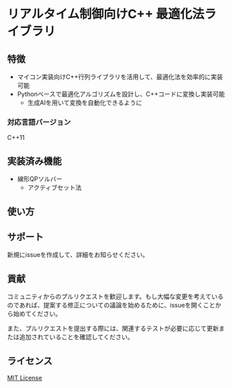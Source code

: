 # リアルタイム制御向けC++ 最適化法ライブラリ

## 特徴

- マイコン実装向けC++行列ライブラリを活用して、最適化法を効率的に実装可能
- Pythonベースで最適化アルゴリズムを設計し、C++コードに変換し実装可能
  - 生成AIを用いて変換を自動化できるように

### 対応言語バージョン

C++11

## 実装済み機能

- 線形QPソルバー
  - アクティブセット法

## 使い方

## サポート

新規にissueを作成して、詳細をお知らせください。

## 貢献

コミュニティからのプルリクエストを歓迎します。もし大幅な変更を考えているのであれば、提案する修正についての議論を始めるために、issueを開くことから始めてください。

また、プルリクエストを提出する際には、関連するテストが必要に応じて更新または追加されていることを確認してください。

## ライセンス

[MIT License](./LICENSE.txt)
